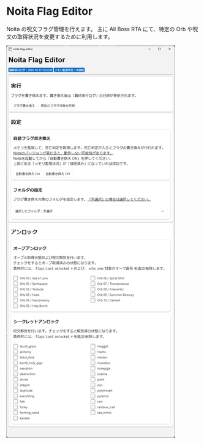 # Noita Flag Editor

Noita の呪文フラグ管理を行えます。
主に All Boss RTA にて、特定の Orb や呪文の取得状況を変更するために利用します。

![Application image](./app.png)
